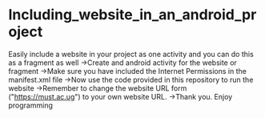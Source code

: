 # Including_website_in_an_android_project
Easily include a website in your project as one activity and you can do this as a fragment as well
->Create and android activity for the website or fragment
->Make sure you have included the Internet Permissions in the manifest.xml file
->Now use the code provided in this repository to run the website
->Remember to change the website URL form ("https://must.ac.ug") to your own website URL.
->Thank you. Enjoy programming
